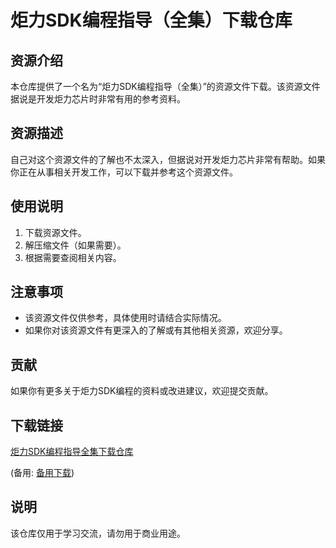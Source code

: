 # 炬力SDK编程指导（全集）下载仓库

## 资源介绍

本仓库提供了一个名为“炬力SDK编程指导（全集）”的资源文件下载。该资源文件据说是开发炬力芯片时非常有用的参考资料。

## 资源描述

自己对这个资源文件的了解也不太深入，但据说对开发炬力芯片非常有帮助。如果你正在从事相关开发工作，可以下载并参考这个资源文件。

## 使用说明

1. 下载资源文件。
2. 解压缩文件（如果需要）。
3. 根据需要查阅相关内容。

## 注意事项

- 该资源文件仅供参考，具体使用时请结合实际情况。
- 如果你对该资源文件有更深入的了解或有其他相关资源，欢迎分享。

## 贡献

如果你有更多关于炬力SDK编程的资料或改进建议，欢迎提交贡献。

## 下载链接
[炬力SDK编程指导全集下载仓库](https://pan.quark.cn/s/37dfb2ace587) 

(备用: [备用下载](https://pan.baidu.com/s/1Re4yYypGQDTPS1vG02XgNQ?pwd=1234))

## 说明

该仓库仅用于学习交流，请勿用于商业用途。
